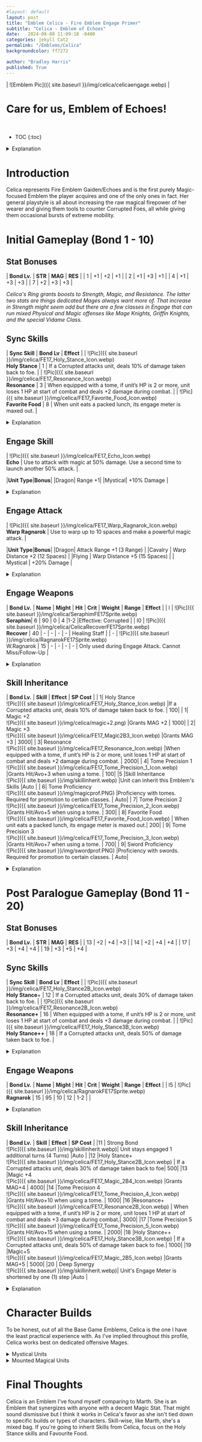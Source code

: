 ```yaml
---
#layout: default
layout: post
title: "Emblem Celica - Fire Emblem Engage Primer"
subtitle: "Celica - Emblem of Echoes"
date:   2024-08-08 11:09:18 -0400
categories: jekyll Cat2
permalink: "/Emblems/Celica"
backgroundcolor: ff7272

author: "Bradley Harris"
published: True
---
```




| ![Emblem Pic]({{ site.baseurl }}/img/celica/celicaengage.webp) |

 <h1> <div class="evocation"> Care for us, Emblem of Echoes! </div> </h1>
<br>


* TOC
{:toc}

<details>
<summary> Explanation </summary>



</details>


# **Introduction**
Celica represents Fire Emblem Gaiden/Echoes and is the first purely Magic-focused Emblem the player acquires and one of the only ones in fact. Her general playstyle is all about increasing the raw magical firepower of her wearer and giving them tools to counter Corrupted Foes, all while giving them occasional bursts of extreme mobility. 

# **Initial Gameplay (Bond 1 - 10)** 

## Stat Bonuses

| **Bond Lv.** | **STR** | **MAG** | **RES** |
| 1 | +1 | +2 | +1 |
| 2 | +1 | +3 | +1 |
| 4 | +1 | +3 | +3 |
| 7 | +2 | +3 | +3 |

*Celica's Ring grants boosts to Strength, Magic, and Resistance. The latter two stats are things dedicated Mages always want more of. That increase in Strength might seem odd but there are a few classes in Engage that can run mixed Physical and Magic offenses like Mage Knights, Griffin Knights, and the special Vidame Class.*


## Sync Skills


| **Sync Skill** | **Bond Lv** | **Effect** |
| ![Pic]({{ site.baseurl }}/img/celica/FE17_Holy_Stance_Icon.webp) <br> **Holy Stance** | 1 | If a Corrupted attacks unit, deals 10% of damage taken back to foe. | 
| ![Pic]({{ site.baseurl }}/img/celica/FE17_Resonance_Icon.webp) <br> **Resonance** | 3 | When equipped with a tome, if unit’s HP is 2 or more, unit loses 1 HP at start of combat and deals +2 damage during combat. |
| ![Pic]({{ site.baseurl }}/img/celica/FE17_Favorite_Food_Icon.webp) <br> **Favorite Food** | 8 | When unit eats a packed lunch, its engage meter is maxed out. |

<details>
<summary> Explanation </summary>

<b>Holy Stance</b> as a Sync Skill isn't all that impressive (for now) as 10% is all that much. It only works during the Enemy Phase and since Mages are normally quite squishy, you don't want to leave them exposed to enemy attacks for this skill to even trigger. But don't worry, Celica has much better ways of dealing with Corrupted Foes.<br><br>

<b>Resonance</b> however is where Celica begins to shine as a magic-focused Emblem. That +2 Damage might not seem all that powerful, but often times in Engage, Mages have trouble doubling non-Armor foes and that extra damage could be enough to finish a foe. However be warned, while that -1 HP cost can't kill Celica's user, it can put them in danger of dying to an enemy attack, so be careful when using it.<br><br>

<b>Favorite Food</b> is a skill I've found rather niche. It can be used for a gimmicky build with a certain character, but that build is often just for laughs and giggles. Though, if you aren't throwing your Packed Lunches into the Well, this skill can see use for rapid Celica Engages during a chapter. Or it can be used with other Emblems if inherited.


</details>




## Engage Skill

| ![Pic]({{ site.baseurl }}/img/celica/FE17_Echo_Icon.webp) <br> **Echo** | Use to attack with magic at 50% damage. Use a second time to launch another 50% attack. |


|**Unit Type**|**Bonus**|
|Dragon| Range +1|
|Mystical| +10% Damage |


<details>
<summary> Explanation </summary>

<b>Echo</b> is an Engage Skill I undervalued at first, but I've come to see the value in it, mainly with the Mystical Bonus. Since Mystical Units get an extra 10% Damage for each Echo Attack, that's effectively a 20% Damage boost if you're attacking the same target. One application of Echo, is using it to finish off a weakened enemy before using the second Echo to attack another one to soften them up. Furthermore, if you're running a tome with a high critical rate and you're doubling the enemy, that's effectively 4 chances to score a Critical Hit.

</details>


## Engage Attack

| ![Pic]({{ site.baseurl }}/img/celica/FE17_Warp_Ragnarok_Icon.webp) <br> **Warp Ragnarok**  | Use to warp up to 10 spaces and make a powerful magic attack.  |


|**Unit Type**|**Bonus**|
|Dragon| Attack Range +1 (3 Range) |
|Cavalry | Warp Distance +2 (12 Spaces) |
|Flying | Warp Distance +5 (15 Spaces) |
| Mystical | +20% Damage |

<details>
<summary> Explanation </summary>

How you use <b>Warp Ragnarok (WR)</b> depends on whether you're in the Early or Late Game. In the Early Game, WR is basically the magical version of Marth's Lodestar Rush, basically a "Delete One Enemy" Button at regular enemies won't have the RES or sheer bulk to survive it. In the Late Game, WR usually won't one-shot an enemy, but it still has its uses as a mobility tool. The ability to travel at most 15 spaces is pretty handy at times. <br><br>

As for the class bonuses, Dragons getting 3 Range is nice and the Mystical Bonus off adding raw damage can help with oneshotting enemies. The Cavalry and Mystical Bonuses are interesting. For Cavalry Units, Mage Knights are great candidates since it's a good class in Engage and the best candidates for this class have decent Magic Stats. As for Flyers, there are actually only 4 Flying Tome using Classes in Engage, and they are all locked to specific characters. However, Griffin Knights can get in on the fun. While they don't use Tomes, they still have pretty decent Magic Stats.

</details>





## Engage Weapons 

| **Bond Lv.** | **Name** | **Might** | **Hit** | **Crit** | **Weight** | **Range** | **Effect** |
| l | ![Pic]({{ site.baseurl }}/img/celica/SeraphimFE17Sprite.webp) <br> **Seraphim**| 6 | 90 | 0 | 4 |1-2  |Effective: Corrupted |
| l0 | ![Pic]({{ site.baseurl }}/img/celica/CelicaRecoverFE17Sprite.webp) <br> **Recover** | 40 | - | - | - | - | Healing Staff |
| - | ![Pic]({{ site.baseurl }}/img/celica/RagnarokFE17Sprite.webp) <br> W.Ragnarok | 15  | -  | - | - | - | Only used during Engage Attack. Cannot Miss/Follow-Up |


<details>
<summary> Explanation </summary>

<b>Seraphim</b> is definitely Celica's best Engage Weapon. While that 6 Might may look pathetic, remember this weapon is effective against Corrupted which make up a huge chunk of enemies in Story Chapters, especially in the Late Game. When fighting Corrupted, this weapon effectively has 18 Might, which is higher than most Bond 15 Engage Weapons. Not only that, but it's also accurate and fairly light, making it easier for Mages to double attack with this. <br><br>

<b>Recover</b> isn't anything too special. It's nice to have as an emergency healing staff, but most often you won't need it. There's another Emblem whose MUCH better at using Staves, so Celica is better off on offense than support.

</details>



## Skill Inheritance 

| **Bond Lv.** | **Skill** | **Effect** | **SP Cost** |
| 1| Holy Stance <br> ![Pic]({{ site.baseurl }}/img/celica/FE17_Holy_Stance_Icon.webp) |If a Corrupted attacks unit, deals 10% of damage taken back to foe. | 100|
| 1| Magic +2 <br> ![Pic]({{ site.baseurl }}/img/celica/magic+2.png) |Grants MAG +2 | 1000|
| 2| Magic +3 <br> ![Pic]({{ site.baseurl }}/img/celica/FE17_Magic2B3_Icon.webp) |Grants MAG +3 | 3000|
| 3| Resonance <br> ![Pic]({{ site.baseurl }}/img/celica/FE17_Resonance_Icon.webp) |When equipped with a tome, if unit’s HP is 2 or more, unit loses 1 HP at start of combat and deals +2 damage during combat. | 2000|
| 4| Tome Precision 1 <br> ![Pic]({{ site.baseurl }}/img/celica/FE17_Tome_Precision_1_Icon.webp) |Grants Hit/Avo+3 when using a tome. | 100|
|5 |Skill Inheritance <br> ![Pic]({{ site.baseurl }}/img/skillinherit.webp) |Unit can inherit this Emblem's Skills |Auto |
| 6| Tome Proficiency <br> ![Pic]({{ site.baseurl }}/img/magicprof.PNG) |Proficiency with tomes. Required for promotion to certain classes. | Auto|
| 7| Tome Precision 2 <br> ![Pic]({{ site.baseurl }}/img/celica/FE17_Tome_Precision_2_Icon.webp) |Grants Hit/Avo+5 when using a tome. | 300|
| 8| Favorite Food <br> ![Pic]({{ site.baseurl }}/img/celica/FE17_Favorite_Food_Icon.webp) | When unit eats a packed lunch, its engage meter is maxed out.| 200|
| 9| Tome Precision 3<br> ![Pic]({{ site.baseurl }}/img/celica/FE17_Tome_Precision_3_Icon.webp) |Grants Hit/Avo+7 when using a tome. | 700|
| 9| Sword Proficiency <br> ![Pic]({{ site.baseurl }}/img/swordprof.PNG) |Proficiency with swords. Required for promotion to certain classes. | Auto|

<details>
<summary> Explanation </summary>

Like Marth, Celica's Skill Inheritance has some stupidly expensive skills. <br><br>

<b>Resonance</b> is expensive as it directly boosts your damage with Tomes. That's a trend in Engage. Any skill that would boost your damage, either directly or by boosting your raw stats will cost you a pretty SP penny. <br><br>

Despite being dirt cheap, <b>Holy Stance</b> isn't worth inheriting as again, bouncing back only 10% of the damage you take isn't anything to write home about. However, that might change later on. <br><br>

Celica's Stat Skill is <b>Magic+</b> and just like Resonance is expensive. I don't find myself inheriting these skills too often as Mages in Engage are designed to kill Armored Units and Armored Units have such low Resistance Stats that the extra Magic would be overkill. <br><br>

<b>Tome Precision</b> is Celica's Weapon Skill and it can be useful on Mages with accuracy issues, especially for how reasonably priced they are. <br><br>

It may be worth it to inherit <b>Favorite Food</b> unto someone, especially if you plan on using Marth's Mercurius to power level them. Having back-to-back Engages let's Marth wielders wrack up the EXP. <br><br>

Interestingly enough, Celica gives a very useful combination of Weapon Proficiencies. She gives <b>Sword Proficiency</b> and <b>Tome Proficiency</b>, both of which are required to Reclass into Mage Knight, one of the better classes in Engage. Sword Proficiency isn't anything special as we can get this from Marth and many other Emblems. Tome Proficiency however is special as Celica is one of only two Emblems in the Base Game to grant this and much earlier than the other Emblem, making her your go-to if you want Tome Proficiency on someone.

</details>

 


# **Post Paralogue Gameplay (Bond 11 - 20)** 

## Stat Bonuses

| **Bond Lv.** | **STR** | **MAG** | **RES** |
| 13 | +2 | +4 | +3 |
| 14 | +2 | +4 | +4 |
| 17 | +3 | +4 | +4 |
| 19 | +3 | +5 | +4 |


## Sync Skills

| **Sync Skill** | **Bond Lv** | **Effect** |
| ![Pic]({{ site.baseurl }}/img/celica/FE17_Holy_Stance2B_Icon.webp) <br> **Holy Stance**+ | 12  | If a Corrupted attacks unit, deals 30% of damage taken back to foe. | 
| ![Pic]({{ site.baseurl }}/img/celica/FE17_Resonance2B_Icon.webp) <br> **Resonance+** | 16 | When equipped with a tome, if unit’s HP is 2 or more, unit loses 1 HP at start of combat and deals +3 damage during combat. |
| ![Pic]({{ site.baseurl }}/img/celica/FE17_Holy_Stance3B_Icon.webp) <br> **Holy Stance++** | 18 | If a Corrupted attacks unit, deals 50% of damage taken back to foe. |

<details>
<summary> Explanation </summary>

Recall earlier how I said Holy Stance wasn't anything special. That goes out the window because it's upgraded versions <b>Holy Stance+</b> and <b>Holy Stance++</b> are incredibly useful for 2 Reason. The first is the increase in reflected damage and the second is that by the time you have access to these skills via completing Celica's Paralogue, almost every single generic enemy in Main Story Chapters is a Corrupted. This means Holy Stance will be activating constantly during the Enemy Phase. I'd avoid putting this on Mages as they are always squishy but this skill is worth putting on bulkier units who see a lot of Enemy Phase combat, to give them some extra damage. <br><br>

Resonance upgrades to <b>Resonance+</b> and while I wish the damage boost was bigger, +3 Damage at the same cost of -1 HP is still solid. Though as before, be careful with this skill as that HP penalty can leave with just enough HP that an enemy could kill you.

</details>




## Engage Weapons 

| **Bond Lv.** | **Name** | **Might** | **Hit** | **Crit** | **Weight** | **Range** | **Effect** |
| l5 | ![Pic]({{ site.baseurl }}/img/celica/RagnarokFE17Sprite.webp) <br> **Ragnarok** | 15 | 95 | 10 | 12 | 1-2 |  |

<details>
<summary> Explanation </summary>

Celica's final Engage Weapon is <b>Ragnarok</b>, the same weapon used for her Engage Attack, except now you can use it as a normal tome that can follow-up. This Engage Weapon is pretty alright by Bond 15 standards, though it is a bit heavy and Mage units don't usually have high enough Build stats to not be weighed down, Be wary of this as the speed penalty can get Celica's user doubled. Oddly enough, Ragnarok stands out among Bond 15 Weapons as it has no secondary effect.

</details>





## Skill Inheritance

| **Bond Lv.** | **Skill** | **Effect** | **SP Cost** |
|11 | Strong Bond <br> ![Pic]({{ site.baseurl }}/img/skillinherit.webp)| Unit stays engaged 1 additional turns (4 Turns) |Auto |
|12 |Holy Stance+ <br> ![Pic]({{ site.baseurl }}/img/celica/FE17_Holy_Stance2B_Icon.webp) | If a Corrupted attacks unit, deals 30% of damage taken back to foe| 500|
|13 |Magic +4 <br> ![Pic]({{ site.baseurl }}/img/celica/FE17_Magic_2B4_Icon.webp) |Grants MAG+4 | 4000|
|14 |Tome Precision 4 <br> ![Pic]({{ site.baseurl }}/img/celica/FE17_Tome_Precision_4_Icon.webp) |Grants Hit/Avo+10 when using a tome. | 1000|
|16 |Resonance+ <br> ![Pic]({{ site.baseurl }}/img/celica/FE17_Resonance2B_Icon.webp) | When equipped with a tome, if unit’s HP is 2 or more, unit loses 1 HP at start of combat and deals +3 damage during combat.| 3000|
|17 |Tome Precision 5 <br> ![Pic]({{ site.baseurl }}/img/celica/FE17_Tome_Precision_5_Icon.webp) |Grants Hit/Avo+15 when using a tome. | 2000|
|18 |Holy Stance++ <br> ![Pic]({{ site.baseurl }}/img/celica/FE17_Holy_Stance3B_Icon.webp) | If a Corrupted attacks unit, deals 50% of damage taken back to foe.| 1000|
|19 |Magic+5 <br> ![Pic]({{ site.baseurl }}/img/celica/FE17_Magic_2B5_Icon.webp) |Grants MAG+5 | 5000|
|20 | Deep Synergy <br> ![Pic]({{ site.baseurl }}/img/skillinherit.webp)| Unit's Engage Meter is shortened by one (1) step |Auto |


<details>
<summary> Explanation </summary>

Celica's higher Inheritance are just upgrades of what she gives at lower bond levels. <br><br>

<b>Resonance+</b> and the <b>Magic+</b> Passives are still stupidly expensive but may be worth the SP if you're going for a Magic Nuke build. <br><br>

<b>Holy Stance+</b> and <b>Holy Stance++</b> are a steal for how they're priced. Only issue is getting someone to Bond 18 with Celica. I guess it's worth it if you're willing to grind Skirmishes or use Bond Fragements.

</details>





# **Character Builds**

To be honest, out of all the Base Game Emblems, Celica is the one I have the least practical experience with. As I've implied throughout this profile, Celica works best on dedicated offensive Mages.

<details>
<summary> Mystical Units </summary>

Mystical Units like <b>Sages</b>, <b>High Priests</b>, and the <b>Vidame</b> Class benefit the most from Celica as they get bonuses from both Echo and Warp Ragnarok. 

</details>

<details>
<summary> Mounted Magical Units </summary>

<b>Mage Knights, Griffin Knights</b> and the special <b>Lindwurm</b> Class are the go-to canidates for this build. Mage Knights and Lindwurms use Tomes and thus benefit from Resonance and Echo. The extra movement bonus from Warp Ragnarok isa nice bonus. Griffin Knights get the shorter end of the stick as they can't use Tomes and thus can't benefit from Resonance and are forced to use Celica's Engage Weapons for Echo. However, they can still wield magic weapons like the Levin Sword and Flame Lance to benefit from the raw boost to Magic wearing Celica's Ring provides. 

</details>


# **Final Thoughts** <br>

Celica is an Emblem I've found myself comparing to Marth. She is an Emblem that synergizes with anyone with a decent Magic Stat. That might sound dismissive but I think it works in Celica's favor as she isn't tied down to specific builds or types of characters. Skill-wise, like Marth, she's a mixed bag. If you're going to inherit Skills from Celica, focus on the Holy Stance skills and Favourite Food. 